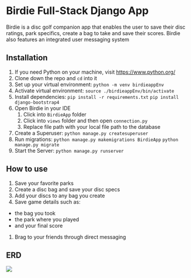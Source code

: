# **Birdie** Full-Stack Django App
Birdie is a disc golf companion app that enables the user to save their disc ratings,
park specifics, create a bag to take and save their scores. Birdie also features an integrated user messaging system
## Installation
1. If you need Python on your machine, visit https://www.python.org/
1. Clone down the repo and `cd` into it
1. Set up your virtual environment:
   `python -m venv birdieappEnv`
1. Activate virtual environment:
   `source ./birdieappEnv/bin/activate`
1. Install dependencies:
   `pip install -r requirements.txt`
   `pip install django-bootstrap4`
1. Open Birdie in your IDE
   1. Click into `BirdieApp` folder
   1. Click into `views` folder and then open `connection.py`
   1. Replace file path with your local file path to the database
1. Create a Superuser:
   `python manage.py createsuperuser`
1. Run migrations:
   `python manage.py makemigrations BirdieApp`
   `python manage.py migrate`
1. Start the Server:
   `python manage.py runserver`
## How to use
1. Save your favorite parks
1. Create a disc bag and save your disc specs
1. Add your discs to any bag you create
1. Save game details such as:
- the bag you took
- the park where you played
- and your final score
1. Brag to your friends through direct messaging
## ERD
<img src="BirdieApp/imgs/2020-06-17.png">

